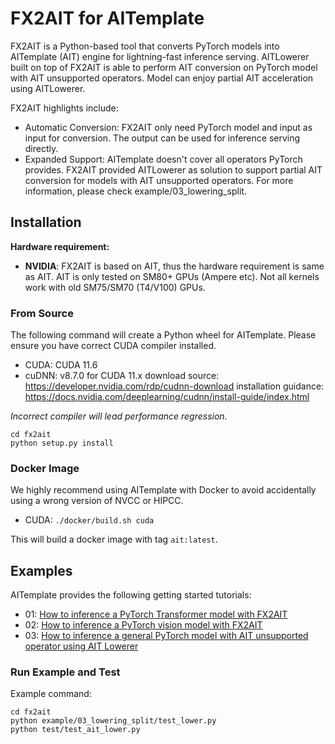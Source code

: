 # FX2AIT for AITemplate


FX2AIT is a Python-based tool that converts PyTorch models into AITemplate (AIT) engine for lightning-fast inference serving.
AITLowerer built on top of FX2AIT is able to perform AIT conversion on PyTorch model with AIT unsupported operators. Model can enjoy partial AIT acceleration using AITLowerer.

FX2AIT highlights include:

- Automatic Conversion: FX2AIT only need PyTorch model and input as input for conversion. The output can be used for inference serving directly.
- Expanded Support: AITemplate doesn't cover all operators PyTorch provides. FX2AIT provided AITLowerer as solution to support partial AIT conversion for models with AIT unsupported operators. For more information, please check example/03_lowering_split.

## Installation

**Hardware requirement:**
  - **NVIDIA**: FX2AIT is based on AIT, thus the hardware requirement is same as AIT. AIT is only tested on SM80+ GPUs (Ampere etc). Not all kernels work with old SM75/SM70 (T4/V100) GPUs.
### From Source
The following command will create a Python wheel for AITemplate. Please ensure you have correct CUDA compiler installed.
- CUDA: CUDA 11.6
- cuDNN: v8.7.0 for CUDA 11.x
  download source: https://developer.nvidia.com/rdp/cudnn-download
  installation guidance: https://docs.nvidia.com/deeplearning/cudnn/install-guide/index.html

*Incorrect compiler will lead performance regression.*

```
cd fx2ait
python setup.py install
```

### Docker Image
We highly recommend using AITemplate with Docker to avoid accidentally using a wrong version of NVCC or HIPCC.
- CUDA: `./docker/build.sh cuda`

This will build a docker image with tag `ait:latest`.

## Examples
AITemplate provides the following getting started tutorials:
- 01: [How to inference a PyTorch Transformer model with FX2AIT](fx2ait/example/01_transformer_model/)
- 02: [How to inference a PyTorch vision model with FX2AIT](fx2ait/example/02_vision_model/)
- 03: [How to inference a general PyTorch model with AIT unsupported operator using AIT Lowerer](fx2ait/example/03_lowering_split/)
### Run Example and Test
Example command:
```
cd fx2ait
python example/03_lowering_split/test_lower.py
python test/test_ait_lower.py
```
